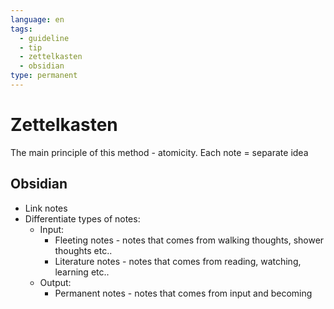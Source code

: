```yaml
---
language: en
tags:
  - guideline
  - tip
  - zettelkasten
  - obsidian
type: permanent
---
```

# Zettelkasten
The main principle of this method - atomicity. Each note = separate idea

## Obsidian
- Link notes
- Differentiate types of notes:
	- Input:
		- Fleeting notes - notes that comes from walking thoughts, shower thoughts etc..
		- Literature notes - notes that comes from reading, watching, learning etc..
	- Output:
		- Permanent notes - notes that comes from input and becoming

